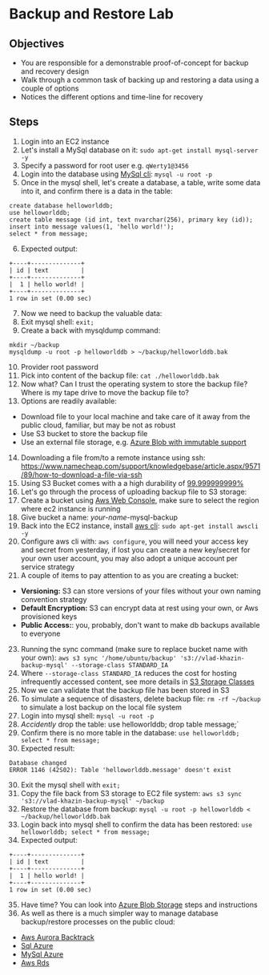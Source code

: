# Backup and Restore Lab

## Objectives

* You are responsible for a demonstrable proof-of-concept for backup and recovery design
* Walk through a common task of backing up and restoring a data using a couple of options
* Notices the different options and time-line for recovery

## Steps

1. Login into an EC2 instance
2. Let's install a MySql database on it: `sudo apt-get install mysql-server -y`
3. Specify a password for root user e.g. `qWerty1@3456`
4. Login into the database using [MySql cli](https://dev.mysql.com/doc/refman/8.0/en/mysql.html): `mysql -u root -p`
5. Once in the mysql shell, let's create a database, a table, write some data into it, and confirm there is a data in the table:
```
create database helloworlddb;
use helloworlddb;
create table message (id int, text nvarchar(256), primary key (id));
insert into message values(1, 'hello world!');
select * from message;
```
6. Expected output:
```
+----+--------------+
| id | text         |
+----+--------------+
|  1 | hello world! |
+----+--------------+
1 row in set (0.00 sec)
```
7. Now we need to backup the valuable data:
8. Exit mysql shell: `exit;`
9. Create a back with mysqldump command: 
```
mkdir ~/backup
mysqldump -u root -p helloworlddb > ~/backup/helloworlddb.bak
```
10. Provider root password
11. Pick into content of the backup file: `cat ./helloworlddb.bak`
12. Now what? Can I trust the operating system to store the backup file? Where is my tape drive to move the backup file to?
13. Options are readily available:
  * Download file to your local machine and take care of it away from the public cloud, familiar, but may be not as robust
  * Use S3 bucket to store the backup file
  * Use an external file storage, e.g. [Azure Blob with immutable support](https://azure.microsoft.com/en-us/blog/azure-immutable-blob-storage-now-in-public-preview/)
14. Downloading a file from/to a remote instance using ssh: https://www.namecheap.com/support/knowledgebase/article.aspx/9571/89/how-to-download-a-file-via-ssh
15. Using S3 Bucket comes with a a high durability of [99.999999999%](https://aws.amazon.com/s3/faqs/)
16. Let's go through the process of uploading backup file to S3 storage:
17. Create a bucket using [Aws Web Console](https://s3.console.aws.amazon.com/s3/home), make sure to select the region where ec2 instance is running
18. Give bucket a name: *your-name*-mysql-backup
19. Back into the EC2 instance, install [aws cli](https://aws.amazon.com/cli/): `sudo apt-get install awscli -y`
20. Configure aws cli with: `aws configure`, you will need your access key and secret from yesterday, if lost you can create a new key/secret for your own user account, you may also adopt a unique account per service strategy
21. A couple of items to pay attention to as you are creating a bucket:
  * **Versioning:** S3 can store versions of your files without your own naming convention strategy
  * **Default Encryption:** S3 can encrypt data at rest using your own, or Aws provisioned keys
  * **Public Access:**: you, probably, don't want to make db backups available to everyone
23. Running the sync command (make sure to replace bucket name with your own):
`aws s3 sync '/home/ubuntu/backup' 's3://vlad-khazin-backup-mysql' --storage-class STANDARD_IA`
24. Where `--storage-class STANDARD_IA` reduces the cost for hosting infrequently accessed content, see more details in [S3 Storage Classes](https://aws.amazon.com/s3/storage-classes/)
24. Now we can validate that the backup file has been stored in S3
25. To simulate a sequence of disasters, delete backup file: `rm -rf ~/backup` to simulate a lost backup on the local file system
26. Login into mysql shell: `mysql -u root -p`
27. *Accidently* drop the table: use helloworlddb; drop table message;`
28. Confirm there is no more table in the database: `use helloworlddb; select * from message;`
29. Expected result:
```
Database changed
ERROR 1146 (42S02): Table 'helloworlddb.message' doesn't exist
```
30. Exit the mysql shell with `exit;`
31. Copy the file back from S3 storage to EC2 file system: `aws s3 sync 's3://vlad-khazin-backup-mysql' ~/backup`
32. Restore the database from backup: `mysql -u root -p helloworlddb < ~/backup/helloworlddb.bak `
33. Login back into mysql shell to confirm the data has been restored: `use helloworlddb; select * from message;`
34. Expected output:
```
+----+--------------+
| id | text         |
+----+--------------+
|  1 | hello world! |
+----+--------------+
1 row in set (0.00 sec)
```
35. Have time? You can look into [Azure Blob Storage](https://docs.microsoft.com/en-us/azure/storage/common/storage-use-azcopy-linux) steps and instructions
36. As well as there is a much simpler way to manage database backup/restore processes on the public cloud: 
  * [Aws Aurora Backtrack](https://aws.amazon.com/blogs/aws/amazon-aurora-backtrack-turn-back-time/?sc_icampaign=launch_aurora_backtrack&sc_ichannel=ha&sc_icontent=awssm-856&sc_iplace=signin&trk=ha_awssm-856)
  * [Sql Azure](https://docs.microsoft.com/en-us/azure/sql-database/sql-database-automated-backups)
  * [MySql Azure](https://docs.microsoft.com/en-us/azure/mysql/concepts-backup)
  * [Aws Rds](https://docs.aws.amazon.com/AmazonRDS/latest/UserGuide/USER_WorkingWithAutomatedBackups.html)
